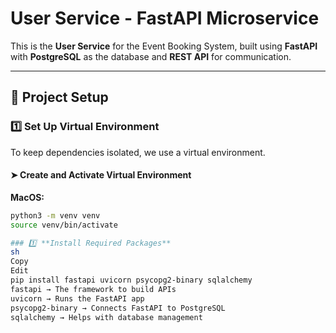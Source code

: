 # User Service - FastAPI Microservice  

This is the **User Service** for the Event Booking System, built using **FastAPI** with **PostgreSQL** as the database and **REST API** for communication.  

---

## 📂 Project Setup  

### 1️⃣ **Set Up Virtual Environment**  
To keep dependencies isolated, we use a virtual environment.  

#### ➤ **Create and Activate Virtual Environment**  
**MacOS:**  
```sh
python3 -m venv venv
source venv/bin/activate

### 1️⃣ **Install Required Packages**
sh
Copy
Edit
pip install fastapi uvicorn psycopg2-binary sqlalchemy
fastapi → The framework to build APIs
uvicorn → Runs the FastAPI app
psycopg2-binary → Connects FastAPI to PostgreSQL
sqlalchemy → Helps with database management